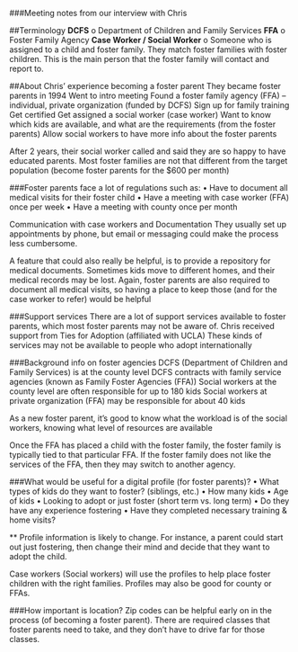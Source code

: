 ###Meeting notes from our interview with Chris

##Terminology
**DCFS**
o	Department of Children and Family Services
**FFA**
o	Foster Family Agency
**Case Worker / Social Worker**
o	Someone who is assigned to a child and foster family. They match foster families with foster children.  This is the main person that the foster family will contact and report to.

##About Chris’ experience becoming a foster parent
They became foster parents in 1994
Went to intro meeting
Found a foster family agency (FFA) – individual, private organization (funded by DCFS)
Sign up for family training
Get certified
Get assigned a social worker (case worker)
Want to know which kids are available, and what are the requirements (from the foster parents)
Allow social workers to have more info about the foster parents

After 2 years, their social worker called and said they are so happy to have educated parents.
Most foster families are not that different from the target population (become foster parents for the $600 per month)

###Foster parents face a lot of regulations such as:
•	Have to document all medical visits for their foster child
•	Have a meeting with case worker (FFA) once per week
•	Have a meeting with county once per month

Communication with case workers and Documentation
They usually set up appointments by phone, but email or messaging could make the process less cumbersome.

A feature that could also really be helpful, is to provide a repository for medical documents. Sometimes kids move to different homes, and their medical records may be lost. Again, foster parents are also required to document all medical visits, so having a place to keep those (and for the case worker to refer) would be helpful

###Support services
There are a lot of support services available to foster parents, which most foster parents may not be aware of.
Chris received support from Ties for Adoption (affiliated with UCLA)
These kinds of services may not be available to people who adopt internationally

###Background info on foster agencies
DCFS (Department of Children and Family Services) is at the county level
DCFS contracts with family service agencies (known as Family Foster Agencies (FFA))
Social workers at the county level are often responsible for up to 180 kids
Social workers at private organization (FFA) may be responsible for about 40 kids

As a new foster parent, it’s good to know what the workload is of the social workers, knowing what level of resources are available

Once the FFA has placed a child with the foster family, the foster family is typically tied to that particular FFA. If the foster family does not like the services of the FFA, then they may switch to another agency.

###What would be useful for a digital profile (for foster parents)?
•	What types of kids do they want to foster? (siblings, etc.)
•	How many kids
•	Age of kids
•	Looking to adopt or just foster (short term vs. long term)
•	Do they have any experience fostering
•	Have they completed necessary training & home visits?

** Profile information is likely to change. For instance, a parent could start out just fostering, then change their mind and decide that they want to adopt the child.

Case workers (Social workers) will use the profiles to help place foster children with the right families.
Profiles may also be good for county or FFAs.

###How important is location?
Zip codes can be helpful early on in the process (of becoming a foster parent). There are required classes that foster parents need to take, and they don’t have to drive far for those classes.

